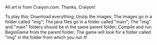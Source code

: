 All art is from Craiyon.com. Thanks, Craiyon!

To play this:
Download everything;
Unzip the images;
The images go in a folder called "img";
The java files go in a folder called "main";
The "img" and "main" folders should be in the same parent folder;
Compile and run BeginGame from the parent folder;
The game will look for a folder called "img" in the folder from which you run it!
